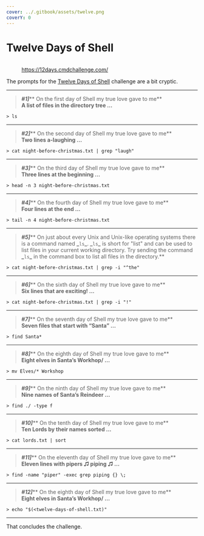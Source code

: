 ```yaml
---
cover: ../.gitbook/assets/twelve.png
coverY: 0
---
```


# Twelve Days of Shell

<figure><img src="https://cdn-images-1.medium.com/max/1000/1*QgMAfqLDl7LKTzVN3Tk7qw.png" alt=""><figcaption><p><a href="https://12days.cmdchallenge.com/">https://12days.cmdchallenge.com/</a></p></figcaption></figure>

The prompts for the [Twelve Days of Shell](https://12days.cmdchallenge.com/) challenge are a bit cryptic.

***

> _**#1]**_** On the first day of Shell my true love gave to me**\
> **A list of files in the directory tree …**

```
> ls
```

***

> _**#2]**_** On the second day of Shell my true love gave to me**\
> **Two lines a-laughing …**

```
> cat night-before-christmas.txt | grep "laugh"
```

***

> _**#3]**_** On the third day of Shell my true love gave to me**\
> **Three lines at the beginning …**

```
> head -n 3 night-before-christmas.txt
```

***

> _**#4]**_** On the fourth day of Shell my true love gave to me**\
> **Four lines at the end …**

```
> tail -n 4 night-before-christmas.txt
```

***

> _**#5]**_** On just about every Unix and Unix-like operating systems there is a command named **_**`ls`**_**. **_**`ls`**_** is short for "list" and can be used to list files in your current working directory. Try sending the command **_**`ls`**_** in the command box to list all files in the directory.**

```
> cat night-before-christmas.txt | grep -i "^the" 
```

***

> _**#6]**_** On the sixth day of Shell my true love gave to me**\
> **Six lines that are exciting! …**

```
> cat night-before-christmas.txt | grep -i "!" 
```

***

> _**#7]**_** On the seventh day of Shell my true love gave to me**\
> **Seven files that start with “Santa” …**

```
> find Santa* 
```

***

> _**#8]**_** On the eighth day of Shell my true love gave to me**\
> **Eight elves in Santa’s Workhop/ …**

```
> mv Elves/* Workshop
```

***

> _**#9]**_** On the ninth day of Shell my true love gave to me**\
> **Nine names of Santa’s Reindeer …**

```
> find ./ -type f
```

***

> _**#10]**_** On the tenth day of Shell my true love gave to me**\
> **Ten Lords by their names sorted …**

```
> cat lords.txt | sort
```

***

> _**#11]**_** On the eleventh day of Shell my true love gave to me**\
> **Eleven lines with pipers ♫ piping ♫ …**

```
> find -name "piper" -exec grep piping {} \;
```

***

> _**#12]**_** On the eighth day of Shell my true love gave to me**\
> **Eight elves in Santa’s Workhop/ …**

```
> echo "$(<twelve-days-of-shell.txt)"
```

***

That concludes the challenge.
